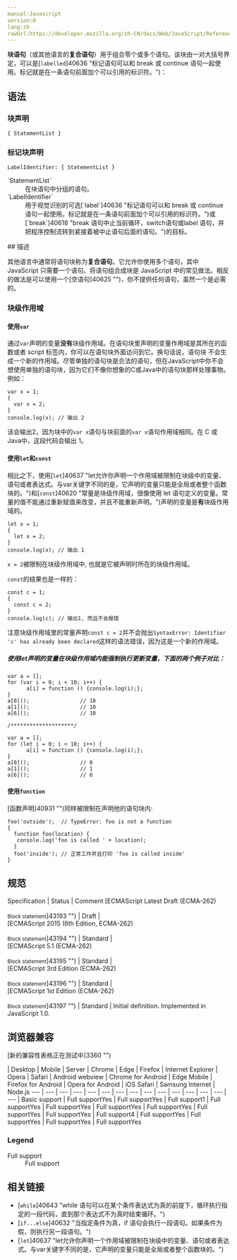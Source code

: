 ```yaml
---
manual:Javascript
version:0
lang:zh
rawUrl:https://developer.mozilla.org/zh-CN/docs/Web/JavaScript/Reference/Statements/block
---
```







**块语句**（或其他语言的**复合语句**）用于组合零个或多个语句。该块由一对大括号界定，可以是[`labelled`]40636 "标记语句可以和 break 或 continue 语句一起使用。标记就是在一条语句前面加个可以引用的标识符。")：


## 语法<a name="语法"></a>

### 块声明<a name="块声明"></a>

```
{ StatementList }

```

### 标记块声明<a name="标记块声明"></a>

```
LabelIdentifier: { StatementList }

```
<dl><dt id=''>`StatementList`</dt><dd>在块语句中分组的语句。</dd><dt id=''>`LabelIdentifier`</dt><dd>用于视觉识别的可选[`label`]40636 "标记语句可以和 break 或 continue 语句一起使用。标记就是在一条语句前面加个可以引用的标识符。")或[`break`]40618 "break 语句中止当前循环，switch语句或label 语句，并把程序控制流转到紧接着被中止语句后面的语句。")的目标。</dd></dl>
## 描述<a name="描述"></a>


其他语言中通常将语句块称为**复合语句**。它允许你使用多个语句，其中 JavaScript 只需要一个语句。将语句组合成块是 JavaScript 中的常见做法。相反的做法是可以使用一个[空语句]40625 "")，你不提供任何语句，虽然一个是必需的。


### 块级作用域<a name="块级作用域"></a>

#### 使用`var`<a name="使用var"></a>


通过`var`声明的变量**没有**块级作用域。在语句块里声明的变量作用域是其所在的函数或者 script 标签内，你可以在语句块外面访问到它。换句话说，语句块 不会生成一个新的作用域。尽管单独的语句块是合法的语句，但在JavaScript中你不会想使用单独的语句块，因为它们不像你想象的C或Java中的语句块那样处理事物。例如：


```
var x = 1;
{
  var x = 2;
}
console.log(x); // 输出 2
```


该会输出2，因为块中的`var x`语句与块前面的`var x`语句作用域相同。在 C 或 Java中，这段代码会输出 1。


#### 使用`let`和`const`<a name="使用let和_const"></a>


相比之下，使用[`let`]40637 "let允许你声明一个作用域被限制在块级中的变量、语句或者表达式。与var关键字不同的是，它声明的变量只能是全局或者整个函数块的。")和[`const`]40620 "常量是块级作用域，很像使用 let 语句定义的变量。常量的值不能通过重新赋值来改变，并且不能重新声明。")声明的变量是**有**块级作用域的。


```
let x = 1;
{
  let x = 2;
}
console.log(x); // 输出 1
```


`x = 2`被限制在块级作用域中, 也就是它被声明时所在的块级作用域。



`const`的结果也是一样的：


```
const c = 1;
{
  const c = 2;
}
console.log(c); // 输出1, 而且不会报错
```


注意块级作用域里的常量声明`const c = 2`并不会抛出`SyntaxError: Identifier 'c' has already been declared`这样的语法错误，因为这是一个新的作用域。


##### 使用let声明的变量在块级作用域内能强制执行更新变量，下面的两个例子对比：<a name="使用let声明的变量在块级作用域内能强制执行更新变量，下面的两个例子对比："></a>

```
var a = [];
for (var i = 0; i < 10; i++) {
      a[i] = function () {console.log(i);};
}
a[0]();                // 10
a[1]();                // 10
a[6]();                // 10

/********************/

var a = [];
for (let i = 0; i < 10; i++) {
      a[i] = function () {console.log(i);};
}
a[0]();                // 0
a[1]();                // 1
a[6]();                // 6
```

#### 使用`function`<a name="使用function"></a>


[函数声明]40931 "")同样被限制在声明他的语句块内:






```
foo('outside');  // TypeError: foo is not a function
{
  function foo(location) {
   console.log('foo is called ' + location);
  }
  foo('inside'); // 正常工作并且打印 'foo is called inside' 
}
```





## 规范<a name="规范"></a>

Specification | Status | Comment 
[ECMAScript Latest Draft (ECMA-262)<br></br><small>Block statement</small>]43193 "") | Draft |  
[ECMAScript 2015 (6th Edition, ECMA-262)<br></br><small>Block statement</small>]43194 "") | Standard |  
[ECMAScript 5.1 (ECMA-262)<br></br><small>Block statement</small>]43195 "") | Standard |  
[ECMAScript 3rd Edition (ECMA-262)<br></br><small>Block statement</small>]43196 "") | Standard |  
[ECMAScript 1st Edition (ECMA-262)<br></br><small>Block statement</small>]43197 "") | Standard | Initial definition. Implemented in JavaScript 1.0. 


## 浏览器兼容<a name="浏览器兼容"></a>
[新的兼容性表格正在测试中<i></i>]3360 "")

 | <abbr>Desktop<i></i></abbr> | <abbr>Mobile<i></i></abbr> | <abbr>Server<i></i></abbr> 
 | <abbr>Chrome<i></i></abbr> | <abbr>Edge<i></i></abbr> | <abbr>Firefox<i></i></abbr> | <abbr>Internet Explorer<i></i></abbr> | <abbr>Opera<i></i></abbr> | <abbr>Safari<i></i></abbr> | <abbr>Android webview<i></i></abbr> | <abbr>Chrome for Android<i></i></abbr> | <abbr>Edge Mobile<i></i></abbr> | <abbr>Firefox for Android<i></i></abbr> | <abbr>Opera for Android<i></i></abbr> | <abbr>iOS Safari<i></i></abbr> | <abbr>Samsung Internet<i></i></abbr> | <abbr>Node.js<i></i></abbr> 
 ---  |  ---  |  ---  |  ---  |  ---  |  ---  |  ---  |  ---  |  ---  |  ---  |  ---  |  ---  |  ---  |  ---  |  ---  | 
Basic support | <abbr>Full support</abbr>Yes | <abbr>Full support</abbr>Yes | <abbr>Full support</abbr>1 | <abbr>Full support</abbr>Yes | <abbr>Full support</abbr>Yes | <abbr>Full support</abbr>Yes | <abbr>Full support</abbr>Yes | <abbr>Full support</abbr>Yes | <abbr>Full support</abbr>Yes | <abbr>Full support</abbr>4 | <abbr>Full support</abbr>Yes | <abbr>Full support</abbr>Yes | <abbr>Full support</abbr>Yes | <abbr>Full support</abbr>Yes 


### Legend<a name="Legend"></a>
<dl><dt id=''><abbr>Full support</abbr></dt><dd>Full support</dd></dl>

## 相关链接<a name="See_also"></a>

* [`while`]40643 "while 语句可以在某个条件表达式为真的前提下，循环执行指定的一段代码，直到那个表达式不为真时结束循环。")
* [`if...else`]40632 "当指定条件为真，if 语句会执行一段语句。如果条件为假，则执行另一段语句。")
* [`let`]40637 "let允许你声明一个作用域被限制在块级中的变量、语句或者表达式。与var关键字不同的是，它声明的变量只能是全局或者整个函数块的。")



